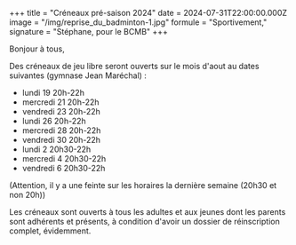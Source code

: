 +++
title = "Créneaux pré-saison 2024"
date = 2024-07-31T22:00:00.000Z
image = "/img/reprise_du_badminton-1.jpg"
formule = "Sportivement,"
signature = "Stéphane, pour le BCMB"
+++

Bonjour à tous,

Des créneaux de jeu libre seront ouverts sur le mois d'aout au dates suivantes (gymnase Jean Maréchal) :

* lundi 19 20h-22h
* mercredi 21 20h-22h
* vendredi 23 20h-22h
* lundi 26 20h-22h
* mercredi 28 20h-22h
* vendredi 30 20h-22h
* lundi 2 20h30-22h
* mercredi 4 20h30-22h
* vendredi 6 20h30-22h

(Attention, il y a une feinte sur les horaires la dernière semaine (20h30 et non 20h))

Les créneaux sont ouverts à tous les adultes et aux jeunes dont les parents sont adhérents et présents, à condition d'avoir un dossier de réinscription complet, évidemment.
